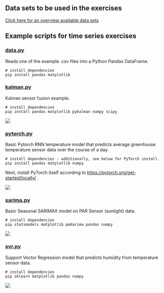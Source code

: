 ## Data sets to be used in the exercises

[Click here for an overview available data sets](data) 

## Example scripts for time series exercises

### [data.py](data.py)

Reads one of the example .csv files
into a Python Pandas DataFrame.

```
# install dependencies
pip install pandas matplotlib
```

### [kalman.py](kalman.py)

Kalman sensor fusion example.

```
# install dependencies
pip install pandas matplotlib pykalman numpy scipy
```

![](../images/models/kalman.png)

### [pytorch.py](pytorch.py)

Basic Pytorch RNN temperature model
that predicts average greenhouse temperature sensor data
over the course of a day.

```
# install dependencies - additionally, see below for PyTorch install.
pip install pandas matplotlib numpy
```
Next, install PyTorch itself according to https://pytorch.org/get-started/locally/ .

![](../images/models/rnn.png)

### [sarima.py](sarima.py)

Basic Seasonal SARIMAX model on PAR Sensor (sunlight) data.

```
# install dependencies
pip statsmodels matplotlib pmdarima pandas numpy
```

![](../images/models/sarima.png)

### [svr.py](svr.py)

Support Vector Regression model
that predicts humidity from temperature sensor data.

```
# install dependencies
pip sklearn matplotlib pandas numpy
```

![](../images/models/svr.png)
